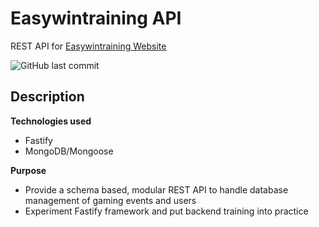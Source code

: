 # Easywintraining API
REST API for [Easywintraining Website](https://github.com/gilles-margerin/easywintraining-website)

![GitHub last commit](https://img.shields.io/github/last-commit/gilles-margerin/easywintraining-api?style=plastic)


## Description
__Technologies used__
- Fastify
- MongoDB/Mongoose

__Purpose__
- Provide a schema based, modular REST API to handle database management of gaming events and users
- Experiment Fastify framework and put backend training into practice

